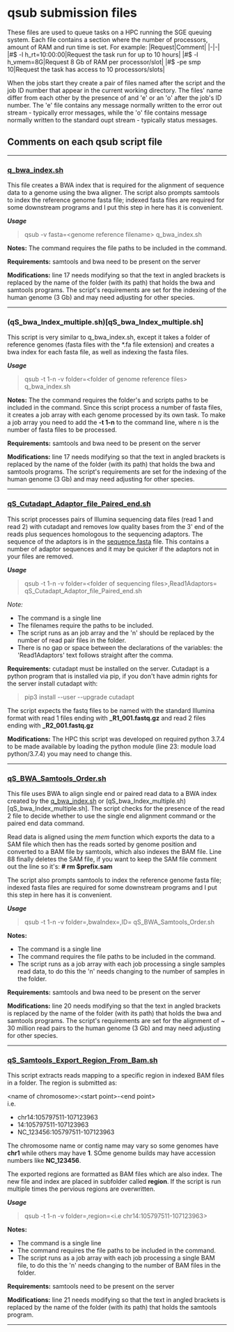 # qsub submission files

These files are used to queue tasks on a HPC running the SGE queuing system. Each file contains a section where the number of processors, amount of RAM and run time is set. 
For example:
|Request|Comment|
|-|-|
|#$ -l h_rt=10:00:00|Request the task run for up to 10 hours|
|#$ -l h_vmem=8G|Request 8 Gb of RAM per processor/slot|
|#$ -pe smp 10|Request the task has access to 10 processors/slots|

When the jobs start they create a pair of files named after the script and the job ID number that appear in the current working directory. The files' name differ from each other by the presence of and 'e' or an 'o' after the job's ID number. The 'e' file contains any message normally written to the error out stream - typically error messages, while the 'o' file contains message normally written to the standard oupt stream - typically status messages. 

## Comments on each qsub script file

<hr />

### [q_bwa_index.sh](q_bwa_Index.sh)

This file creates a BWA index that is required for the alignment of sequence data to a genome using the bwa aligner. The script also prompts samtools to index the reference genome fasta file; indexed fasta files are required for some downstream programs and I put this step in here has it is convenient. 

***Usage***

> qsub -v fasta=\<genome reference filename> q_bwa_index.sh

 __Notes:__ The command requires the file paths to be included in the command.

 __Requirements:__ samtools and bwa need to be present on the server

 __Modifications:__ line 17 needs modifying so that the text in angled brackets is replaced by the name of the folder (with its path) that holds the bwa and samtools programs. The script's requirements are set for the indexing of the human genome (3 Gb) and may need adjusting for other species.

<hr />

### (qS_bwa_Index_multiple.sh)[qS_bwa_Index_multiple.sh]

This script is very similar to q_bwa_index.sh, except it takes a folder of reference genomes (fasta files with the *.fa file extension) and creates a bwa index for each fasta file, as well as indexing the fasta files.  

***Usage***

> qsub -t 1-n -v folder=\<folder of genome reference files> q_bwa_index.sh

 __Notes:__ The the command requires the folder's and scripts paths to be included in the command. Since this script process a number of fasta files, it creates a job array with each genome processed by its own task. To make a job array you need to add the **-t 1-n** to the command line, where n is the number of fasta files to be processed.

 __Requirements:__ samtools and bwa need to be present on the server

 __Modifications:__ line 17 needs modifying so that the text in angled brackets is replaced by the name of the folder (with its path) that holds the bwa and samtools programs. The script's requirements are set for the indexing of the human genome (3 Gb) and may need adjusting for other species.

<hr />

 ### [qS_Cutadapt_Adaptor_file_Paired_end.sh](qS_Cutadapt_Adaptor_file_Paired_end.sh)

 This script processes pairs of Illumina sequencing data files (read 1 and read 2) with cutadapt and removes low quality bases from the 3' end of the reads plus sequences homologous to the sequencing adaptors. The sequence of the adaptors is in the [sequence.fasta](sequence.fasta) file. This contains a number of adaptor sequences and it may be quicker if the adaptors not in your files are removed.

 ***Usage***

> qsub -t 1-n -v folder=\<folder of sequencing files>,Read1Adaptors=<fasta file of adaptors> qS_Cutadapt_Adaptor_file_Paired_end.sh

*Note:* 
- The command is a single line   
- The filenames require the paths to be included.   
- The script runs as an job array and the 'n' should be replaced by the number of read pair files in the folder.
- There is no gap or space between the declarations of the variables: the 'Read1Adaptors' text follows straight after the comma. 


 __Requirements:__ cutadapt must be installed on the server. Cutadapt is a python program that is installed via pip, if you don't have admin rights for the server install cutadapt with:  

 > pip3 install --user --upgrade cutadapt

 The script expects the fastq files to be named with the standard Illumina format with read 1 files ending with **_R1_001.fastq.gz** and read 2 files ending with **_R2_001.fastq.gz**

 __Modifications:__ The HPC this script was developed on required python 3.7.4 to be made available by loading the python module (line 23: module load python/3.7.4) you may need to change this.

 <hr />

### [qS_BWA_Samtools_Order.sh](qS_BWA_Samtools_Order.sh)

This file uses BWA to align single end or paired read data to a BWA index created by the [q_bwa_index.sh](q_bwa_Index.sh) or (qS_bwa_Index_multiple.sh)[qS_bwa_Index_multiple.sh]. The script checks for the presence of the read 2 file to decide whether to use the single end alignment command or the paired end data command. 

Read data is aligned using the *mem* function which exports the data to a SAM file which then has the reads sorted by genome position and converted to a BAM file by samtools, which also indexes the BAM file. Line 88 finally deletes the SAM file, if you want to keep the SAM file comment out the line so it's: **# rm $prefix.sam**

The script also prompts samtools to index the reference genome fasta file; indexed fasta files are required for some downstream programs and I put this step in here has it is convenient. 

***Usage***

> qsub -t 1-n -v folder=<folder of fastq.gz files>,bwaIndex=<location of BWA index>,ID=<identifier> qS_BWA_Samtools_Order.sh

 __Notes:__ 
 - The command is a single line
 - The command requires the file paths to be included in the command.
 - The script runs as a job array with each job processing a single samples read data, to do this the 'n' needs changing to the number of samples in the folder.

 __Requirements:__ samtools and bwa need to be present on the server

 __Modifications:__ line 20 needs modifying so that the text in angled brackets is replaced by the name of the folder (with its path) that holds the bwa and samtools programs. The script's requirements are set for the alignment of ~ 30 million read pairs to the human genome (3 Gb) and may need adjusting for other species.

<hr />

### [qS_Samtools_Export_Region_From_Bam.sh](qS_Samtools_Export_Region_From_Bam.sh)

This script extracts reads mapping to a specific region in indexed BAM files in a folder. The region is submitted as:

 \<name of chromosome>:\<start point>-\<end point>  
i.e. 
- chr14:105797511-107123963
- 14:105797511-107123963
- NC_123456:105797511-107123963

The chromosome name or contig name may vary so some genomes have **chr1** while others may have **1**. SOme genome builds may have accession numbers like **NC_123456**.

The exported regions are formatted as BAM files which are also index. The new file and index are placed in subfolder called **region**. If the script is run multiple times the pervious regions are overwritten.

***Usage***

> qsub -t 1-n -v folder=<folder of Bam files>,region=<i.e chr14:105797511-107123963>

 __Notes:__ 
  - The command is a single line
 - The command requires the file paths to be included in the command.
 - The script runs as a job array with each job processing a single BAM file, to do this the 'n' needs changing to the number of BAM files in the folder.

 __Requirements:__ samtools need to be present on the server

 __Modifications:__ line 21 needs modifying so that the text in angled brackets is replaced by the name of the folder (with its path) that holds the samtools program. 

<hr />
